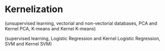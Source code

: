 # Kernelization

(unsupervised learning, vectorial and non-vectorial databases, PCA and Kernel PCA, K-means and Kernel K-means)


(supervised learning, Logistic Regression and Kernel Logistic Regression, SVM and Kernel SVM)
